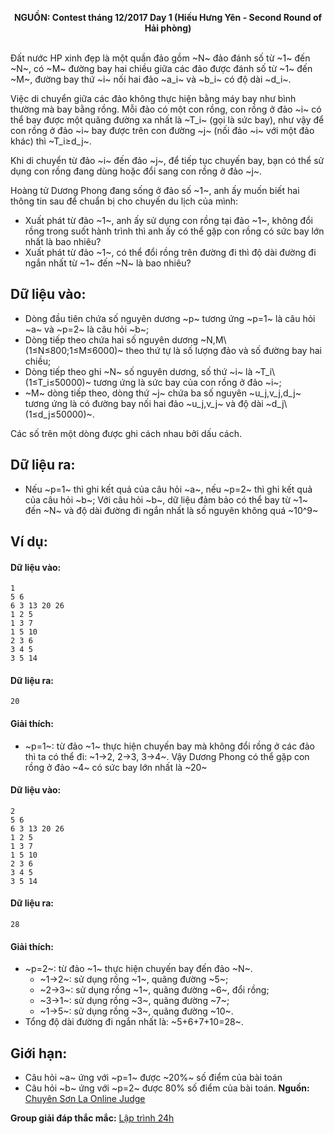 **<center>NGUỒN: Contest tháng 12/2017 Day 1 (Hiếu Hưng Yên - Second Round of Hải phòng)</center>**
<br>

Đất nước HP xinh đẹp là một quần đảo gồm ~N~ đảo đánh số từ ~1~ đến ~N~, có ~M~ đường bay hai chiều giữa các đảo được đánh số từ ~1~ đến ~M~, đường bay thứ ~i~ nối hai đảo ~a_i~ và ~b_i~ có độ dài ~d_i~.

Việc di chuyển giữa các đảo không thực hiện bằng máy bay như bình thường mà bay bằng rồng. Mỗi đảo có một con rồng, con rồng ở đảo ~i~ có thể bay được một quãng đường xa nhất là ~T_i~ (gọi là sức bay), như vậy để con rồng ở đảo ~i~ bay được trên con đường ~j~ (nối đảo ~i~ với một đảo khác) thì ~T_i≥d_j~.

Khi di chuyển từ đảo ~i~ đến đảo ~j~, để tiếp tục chuyến bay, bạn có thể sử dụng con rồng đang dùng hoặc đổi sang con rồng ở đảo ~j~.

Hoàng tử Dương Phong đang sống ở đảo số ~1~, anh ấy muốn biết hai thông tin sau để chuẩn bị cho chuyến du lịch của mình:
- Xuất phát từ đảo ~1~, anh ấy sử dụng con rồng tại đảo ~1~, không đổi rồng trong suốt hành trình thì anh ấy có thể gặp con rồng có sức bay lớn nhất là bao nhiêu?
- Xuất phát từ đảo ~1~, có thể đổi rồng trên đường đi thì độ dài đường đi ngắn nhất từ ~1~ đến ~N~ là bao nhiêu?

## Dữ liệu vào:
- Dòng đầu tiên chứa số nguyên dương ~p~ tương ứng ~p=1~ là câu hỏi ~a~ và ~p=2~ là câu hỏi ~b~;
- Dòng tiếp theo chứa hai số nguyên dương ~N,M\ (1≤N≤800;1≤M≤6000)~ theo thứ tự là số lượng đảo và số đường bay hai chiều;
- Dòng tiếp theo ghi ~N~ số nguyên dương, số thứ ~i~ là ~T_i\ (1≤T_i≤50000)~ tương ứng là sức bay của con rồng ở đảo ~i~;
- ~M~ dòng tiếp theo, dòng thứ ~j~ chứa ba số nguyên ~u_j,v_j,d_j~ tương ứng là có đường bay nối hai đảo ~u_j,v_j~ và độ dài ~d_j\ (1≤d_j≤50000)~.

Các số trên một dòng được ghi cách nhau bởi dấu cách.

## Dữ liệu ra:
- Nếu ~p=1~ thì ghi kết quả của câu hỏi ~a~, nếu ~p=2~ thì ghi kết quả của câu hỏi ~b~;
Với câu hỏi ~b~, dữ liệu đảm bảo có thể bay từ ~1~ đến ~N~ và độ dài đường đi ngắn nhất là số nguyên không quá ~10^9~

## Ví dụ:
#### Dữ liệu vào:
```
1
5 6
6 3 13 20 26
1 2 5
1 3 7
1 5 10
2 3 6
3 4 5
3 5 14
```
#### Dữ liệu ra:
```
20
```

#### Giải thích:
- ~p=1~: từ đảo ~1~ thực hiện chuyến bay mà không đổi rồng ở các đảo thì ta có thể đi: ~1→2, 2→3, 3→4~. Vậy Dương Phong có thể gặp con rồng ở đảo ~4~ có sức bay lớn nhất là ~20~

#### Dữ liệu vào:
```
2
5 6
6 3 13 20 26
1 2 5
1 3 7
1 5 10
2 3 6
3 4 5
3 5 14
```
#### Dữ liệu ra:
```
28
```

#### Giải thích:
- ~p=2~: từ đảo ~1~ thực hiện chuyến bay đến đảo ~N~. 
    - ~1→2~: sử dụng rồng ~1~, quãng đường ~5~;
    - ~2→3~: sử dụng rồng ~1~, quãng đường ~6~, đổi rồng;
    - ~3→1~: sử dụng rồng ~3~, quãng đường ~7~;
    - ~1→5~: sử dụng rồng ~3~, quãng đường ~10~.
- Tổng độ dài đường đi ngắn nhất là: ~5+6+7+10=28~.

## Giới hạn:
- Câu hỏi ~a~ ứng với ~p=1~ được ~20\%~ số điểm của bài toán
- Câu hỏi ~b~ ứng với ~p=2~ được 80% số điểm của bài toán.
**Nguồn:** [Chuyên Sơn La Online Judge](http://csloj.ddns.net/)

**Group giải đáp thắc mắc:** [Lập trình 24h](https://www.facebook.com/groups/1386904321519984)